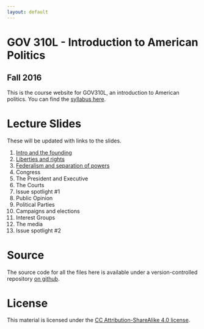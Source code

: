 ```yaml
---
layout: default 
---
```

# GOV 310L - Introduction to American Politics

## Fall 2016 

This is the course website for GOV310L, an introduction to American politics. You can find the [syllabus here](syllabus/syllabus.pdf "Syllabus").

# Lecture Slides
These will be updated with links to the slides.

1. [Intro and the founding](slides/intro-and-founding.pdf "Introduction and the founding slides")
2. [Liberties and rights](slides/liberties-and-rights.pdf "Civil liberties and rights slides")
3.  [Federalism and separation of powers](slides/federalism.pdf "Federalism and separation of powers slides")
4. Congress<!-- [Congress](slides/congress.pdf "Congress slides") -->
5. The President and Executive <!-- [The President and Executive](slides/president-and-executive.pdf "President and Executive slides") -->
6. The Courts<!-- [The Courts](slides/courts.pdf "The Courts slides") -->
7. Issue spotlight #1 <!-- - [Presidential elections](slides/the-primary-system.pdf "Presidential elections slides") -->
8. Public Opinion<!-- [Public Opinion](slides/public-opinion.pdf "Public opinion slides") -->
9. Political Parties<!-- [Political Parties](slides/political-parties.pdf "Political parties slides") -->
10. Campaigns and elections<!-- [Campaigns and elections](slides/campaigns-and-elections.pdf "Campaigns and elections slides") -->
11. Interest Groups <!-- [Interest groups](slides/interest-groups.pdf "Interest group slides") -->
12. The media <!-- [The media](slides/the-media.pdf "The media slides") -->
13. Issue spotlight #2 <!-- - [Inequality](slides/inequality.pdf "Inequality slides") -->

# Source
The source code for all the files here is available under a version-controlled repository [on github](https://github.com/jabranham/GOV310L).

# License
This material is licensed under the [CC Attribution-ShareAlike 4.0 license](http://creativecommons.org/licenses/by-sa/4.0/).
